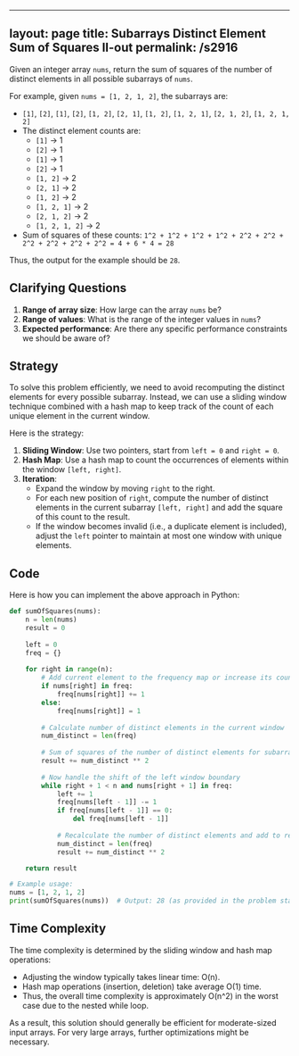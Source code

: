 
---
layout: page
title:  Subarrays Distinct Element Sum of Squares II-out
permalink: /s2916
---

Given an integer array `nums`, return the sum of squares of the number of distinct elements in all possible subarrays of `nums`.

For example, given `nums = [1, 2, 1, 2]`, the subarrays are:
- `[1]`, `[2]`, `[1]`, `[2]`, `[1, 2]`, `[2, 1]`, `[1, 2]`, `[1, 2, 1]`, `[2, 1, 2]`, `[1, 2, 1, 2]`
- The distinct element counts are:
  - `[1]` -> 1
  - `[2]` -> 1
  - `[1]` -> 1
  - `[2]` -> 1
  - `[1, 2]` -> 2
  - `[2, 1]` -> 2
  - `[1, 2]` -> 2
  - `[1, 2, 1]` -> 2
  - `[2, 1, 2]` -> 2
  - `[1, 2, 1, 2]` -> 2
- Sum of squares of these counts: `1^2 + 1^2 + 1^2 + 1^2 + 2^2 + 2^2 + 2^2 + 2^2 + 2^2 + 2^2 = 4 + 6 * 4 = 28`

Thus, the output for the example should be `28`.

## Clarifying Questions

1. **Range of array size**: How large can the array `nums` be?
2. **Range of values**: What is the range of the integer values in `nums`?
3. **Expected performance**: Are there any specific performance constraints we should be aware of?

## Strategy

To solve this problem efficiently, we need to avoid recomputing the distinct elements for every possible subarray. Instead, we can use a sliding window technique combined with a hash map to keep track of the count of each unique element in the current window.

Here is the strategy:
1. **Sliding Window**: Use two pointers, start from `left = 0` and `right = 0`.
2. **Hash Map**: Use a hash map to count the occurrences of elements within the window `[left, right]`.
3. **Iteration**:
    - Expand the window by moving `right` to the right.
    - For each new position of `right`, compute the number of distinct elements in the current subarray `[left, right]` and add the square of this count to the result.
    - If the window becomes invalid (i.e., a duplicate element is included), adjust the `left` pointer to maintain at most one window with unique elements.
    
## Code

Here is how you can implement the above approach in Python:

```python
def sumOfSquares(nums):
    n = len(nums)
    result = 0
    
    left = 0
    freq = {}
    
    for right in range(n):
        # Add current element to the frequency map or increase its count
        if nums[right] in freq:
            freq[nums[right]] += 1
        else:
            freq[nums[right]] = 1
        
        # Calculate number of distinct elements in the current window
        num_distinct = len(freq)
        
        # Sum of squares of the number of distinct elements for subarrays ending at 'right'
        result += num_distinct ** 2
        
        # Now handle the shift of the left window boundary
        while right + 1 < n and nums[right + 1] in freq:
            left += 1
            freq[nums[left - 1]] -= 1
            if freq[nums[left - 1]] == 0:
                del freq[nums[left - 1]]
            
            # Recalculate the number of distinct elements and add to result
            num_distinct = len(freq)
            result += num_distinct ** 2

    return result

# Example usage:
nums = [1, 2, 1, 2]
print(sumOfSquares(nums))  # Output: 28 (as provided in the problem statement)
```

## Time Complexity

The time complexity is determined by the sliding window and hash map operations:
- Adjusting the window typically takes linear time: O(n).
- Hash map operations (insertion, deletion) take average O(1) time.
- Thus, the overall time complexity is approximately O(n^2) in the worst case due to the nested while loop.

As a result, this solution should generally be efficient for moderate-sized input arrays. For very large arrays, further optimizations might be necessary.